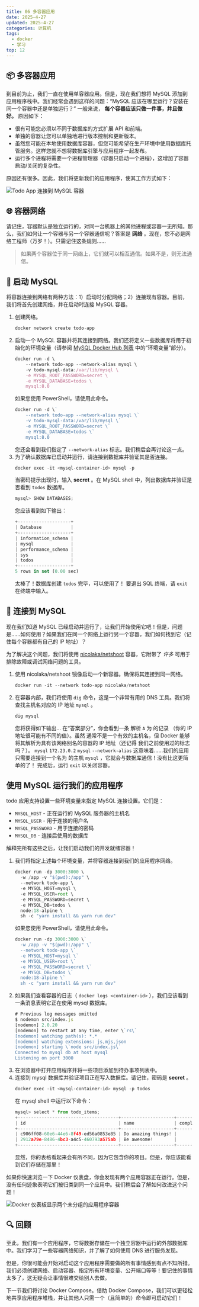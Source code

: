 ```yaml
---
title: 06 多容器应用
date: 2025-4-27
updated: 2025-4-27
categories: 计算机
tags:
  - docker
  - 学习
top: 12
---
```


## 📦 多容器应用

到目前为止，我们一直在使用单容器应用。但是，现在我们想将 MySQL 添加到应用程序栈中。我们经常会遇到这样的问题：“MySQL 应该在哪里运行？安装在同一个容器中还是单独运行？” 一般来说， **每个容器应该只做一件事，并且做好。** 原因如下：

- 很有可能您必须以不同于数据库的方式扩展 API 和前端。
- 单独的容器让您可以单独地进行版本控制和更新版本。
- 虽然您可能在本地使用数据库容器，但您可能希望在生产环境中使用数据库托管服务。这样您就不想将数据库引擎与应用程序一起发布。
- 运行多个进程将需要一个进程管理器（容器只启动一个进程），这增加了容器启动/关闭的复杂性。

原因还有很多。因此，我们将更新我们的应用程序，使其工作方式如下：

![Todo App 连接到 MySQL 容器](http://localhost/tutorial/multi-container-apps/multi-app-architecture.png)

## 🌐 容器网络

请记住，容器默认是独立运行的，对同一台机器上的其他进程或容器一无所知。那么，我们如何让一个容器与另一个容器通信呢？答案是 **网络** 。现在，您不必是网络工程师（万岁！）。只需记住这条规则……

> 如果两个容器位于同一网络上，它们就可以相互通信。如果不是，则无法通信。

## 🚀 启动 MySQL

将容器连接到网络有两种方法：1）启动时分配网络；2）连接现有容器。目前，我们将首先创建网络，并在启动时连接 MySQL 容器。

1. 创建网络。
	```js
	docker network create todo-app
	```
2. 启动一个 MySQL 容器并将其连接到网络。我们还将定义一些数据库将用于初始化的环境变量（请参阅 [MySQL Docker Hub 列表](https://hub.docker.com/_/mysql/) 中的“环境变量”部分）。
	```js
	docker run -d \
	    --network todo-app --network-alias mysql \
	    -v todo-mysql-data:/var/lib/mysql \
	    -e MYSQL_ROOT_PASSWORD=secret \
	    -e MYSQL_DATABASE=todos \
	    mysql:8.0
	```
	如果您使用 PowerShell，请使用此命令。
	```js
	docker run -d \`
	    --network todo-app --network-alias mysql \`
	    -v todo-mysql-data:/var/lib/mysql \`
	    -e MYSQL_ROOT_PASSWORD=secret \`
	    -e MYSQL_DATABASE=todos \`
	    mysql:8.0
	```
	您还会看到我们指定了 `--network-alias` 标志。我们稍后会再讨论这一点。
3. 为了确认数据库已启动并运行，请连接到数据库并验证其是否连接。
	```js
	docker exec -it <mysql-container-id> mysql -p
	```
	当密码提示出现时，输入 **secret** 。在 MySQL shell 中，列出数据库并验证是否看到 `todos` 数据库。
	```js
	mysql> SHOW DATABASES;
	```
	您应该看到如下输出：
	```js
	+--------------------+
	| Database           |
	+--------------------+
	| information_schema |
	| mysql              |
	| performance_schema |
	| sys                |
	| todos              |
	+--------------------+
	5 rows in set (0.00 sec)
	```
	太棒了！数据库创建 `todos` 完毕，可以使用了！
	要退出 SQL 终端，请 `exit` 在终端中输入。

## 🔌 连接到 MySQL

现在我们知道 MySQL 已经启动并运行了，让我们开始使用它吧！但是，问题是……如何使用？如果我们在同一个网络上运行另一个容器，我们如何找到它（记住每个容器都有自己的 IP 地址）？

为了解决这个问题，我们将使用 [nicolaka/netshoot](https://github.com/nicolaka/netshoot) 容器，它附带了 *许多* 可用于排除故障或调试网络问题的工具。

1. 使用 nicolaka/netshoot 镜像启动一个新容器。确保将其连接到同一网络。
	```js
	docker run -it --network todo-app nicolaka/netshoot
	```
2. 在容器内部，我们将使用 `dig` 命令，这是一个非常有用的 DNS 工具。我们将查找主机名对应的 IP 地址 `mysql` 。
	```js
	dig mysql
	```
	您将获得如下输出...
	在“答案部分”，你会看到一条 解析 `A` 为 的记录 （你的 IP 地址很可能有不同的值）。虽然 通常不是一个有效的主机名，但 Docker 能够将其解析为具有该网络别名的容器的 IP 地址（还记得 我们之前使用过的标志吗？）。 `mysql` `172.23.0.2` `mysql` `--network-alias`
	这意味着……我们的应用只需要连接到一个名为 的主机 `mysql` ，它就会与数据库通信！没有比这更简单的了！
	完成后，运行 `exit` 以关闭容器。

## 使用 MySQL 运行我们的应用程序

todo 应用支持设置一些环境变量来指定 MySQL 连接设置。它们是：

- `MYSQL_HOST` \- 正在运行的 MySQL 服务器的主机名
- `MYSQL_USER` \- 用于连接的用户名
- `MYSQL_PASSWORD` \- 用于连接的密码
- `MYSQL_DB` \- 连接后使用的数据库

解释完所有这些之后，让我们启动我们的开发就绪容器！

1. 我们将指定上述每个环境变量，并将容器连接到我们的应用程序网络。
	```js
	docker run -dp 3000:3000 \
	  -w /app -v "$(pwd):/app" \
	  --network todo-app \
	  -e MYSQL_HOST=mysql \
	  -e MYSQL_USER=root \
	  -e MYSQL_PASSWORD=secret \
	  -e MYSQL_DB=todos \
	  node:18-alpine \
	  sh -c "yarn install && yarn run dev"
	```
	如果您使用 PowerShell，请使用此命令。
	```js
	docker run -dp 3000:3000 \`
	  -w /app -v "$(pwd):/app" \`
	  --network todo-app \`
	  -e MYSQL_HOST=mysql \`
	  -e MYSQL_USER=root \`
	  -e MYSQL_PASSWORD=secret \`
	  -e MYSQL_DB=todos \`
	  node:18-alpine \`
	  sh -c "yarn install && yarn run dev"
	```
2. 如果我们查看容器的日志（ `docker logs <container-id>` ），我们应该看到一条消息表明它正在使用 mysql 数据库。
	```js
	# Previous log messages omitted
	$ nodemon src/index.js
	[nodemon] 2.0.20
	[nodemon] to restart at any time, enter \`rs\`
	[nodemon] watching path(s): *.*
	[nodemon] watching extensions: js,mjs,json
	[nodemon] starting \`node src/index.js\`
	Connected to mysql db at host mysql
	Listening on port 3000
	```
3. 在浏览器中打开应用程序并将一些项目添加到待办事项列表中。
4. 连接到 mysql 数据库并验证项目正在写入数据库。请记住，密码是 **secret** 。
	```js
	docker exec -it <mysql-container-id> mysql -p todos
	```
	在 mysql shell 中运行以下命令：
	```js
	mysql> select * from todo_items;
	+--------------------------------------+--------------------+-----------+
	| id                                   | name               | completed |
	+--------------------------------------+--------------------+-----------+
	| c906ff08-60e6-44e6-8f49-ed56a0853e85 | Do amazing things! |         0 |
	| 2912a79e-8486-4bc3-a4c5-460793a575ab | Be awesome!        |         0 |
	+--------------------------------------+--------------------+-----------+
	```
	显然，你的表格看起来会有所不同，因为它包含你的项目。但是，你应该能看到它们存储在那里！

如果你快速浏览一下 Docker 仪表盘，你会发现有两个应用容器正在运行。但是，没有任何迹象表明它们被归类到同一个应用中。我们稍后会了解如何改进这个问题！

![Docker 仪表板显示两个未分组的应用程序容器](http://localhost/tutorial/multi-container-apps/dashboard-multi-container-app.png)

## 🔍 回顾

至此，我们有一个应用程序，它将数据存储在一个独立容器中运行的外部数据库中。我们学习了一些容器网络知识，并了解了如何使用 DNS 进行服务发现。

但是，你很可能会开始对启动这个应用程序需要做的所有事情感到有点不知所措。我们必须创建网络、启动容器、指定所有环境变量、公开端口等等！要记住的事情太多了，这无疑会让事情很难交给别人去做。

下一节我们将讨论 Docker Compose。借助 Docker Compose，我们可以更轻松地共享应用程序堆栈，并让其他人只需一个（且简单的）命令即可启动它们！